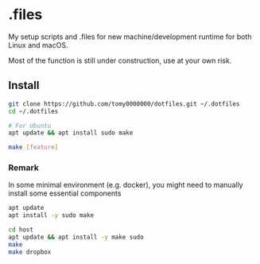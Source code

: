 # .files
My setup scripts and .files for new machine/development runtime for both Linux and macOS.

Most of the function is still under construction, use at your own risk.

## Install

```sh
git clone https://github.com/tomy0000000/dotfiles.git ~/.dotfiles
cd ~/.dotfiles

# For Ubuntu
apt update && apt install sudo make

make [feature]
```

### Remark

In some minimal environment (e.g. docker), you might need to manually install some essential components

```sh
apt update
apt install -y sudo make
```



```sh
cd host
apt update && apt install -y make sudo
make
make dropbox
```

